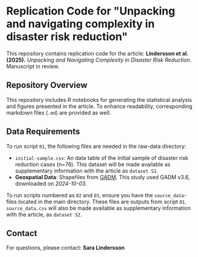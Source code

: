 # Replication Code for "Unpacking and navigating complexity in disaster risk reduction"
This repository contains replication code for the article:
__Lindersson et al. (2025).__ _Unpacking and Navigating Complexity in Disaster Risk Reduction._ Manuscript in review.

## Repository Overview
This repository includes R notebooks for generating the statistical analysis and figures presented in the article. To enhance readability, corresponding markdown files (`.md`) are provided as well.

## Data Requirements
To run script `01`, the following files are needed in the raw-data directory: 
+ `initial-sample.csv`: An data table of the initial sample of disaster risk reduction cases (n=76). This dataset will be made available as supplementary information with the article as `dataset S1`.
+ __Geospatial Data__: Shapefiles from [GADM](https://gadm.org/). This study used GADM v3.6, downloaded on _2024-10-03_.

To run scripts numbered as `02` and `03`, ensure you have the `source_data`-files located in the main directory. These files are outputs from script `01`. `source_data.csv` will also be made available as supplementary information with the article, as `dataset S2`.

## Contact
For questions, please contact: __Sara Lindersson__
